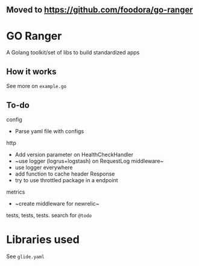 ## Moved to https://github.com/foodora/go-ranger

# GO Ranger

A Golang toolkit/set of libs to build standardized apps

## How it works

See more on ```example.go```

## To-do

config
- Parse yaml file with configs

http
- Add version parameter on HealthCheckHandler
- ~use logger (logrus+logstash) on RequestLog middleware~
- use logger everywhere
- add function to cache header Response
- try to use throttled package in a endpoint

metrics
- ~create middleware for newrelic~

tests, tests, tests. search for ```@todo```

# Libraries used

See ```glide.yaml```
